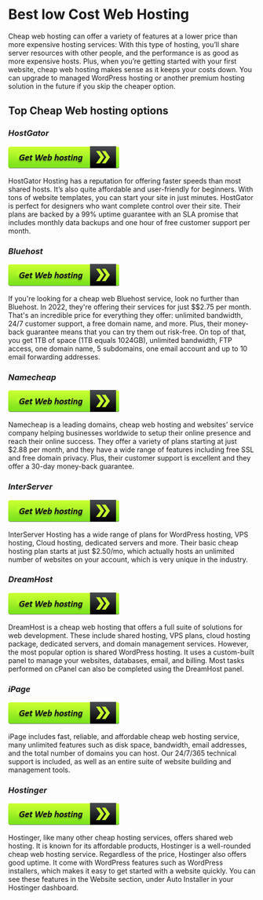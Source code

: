 # Best low Cost Web Hosting

Cheap web hosting can offer a variety of features at a lower price than more expensive hosting services: With this type of hosting, you’ll share server resources with other people, and the performance is as good as more expensive hosts. Plus, when you’re getting started with your first website, cheap web hosting makes sense as it keeps your costs down. You can upgrade to managed WordPress hosting or another premium hosting solution in the future if you skip the cheaper option.


## Top Cheap Web hosting options

### **_HostGator_**

[![HostGator](get-web-hostingg.png)](https://computersolve.com/cheap-web-hosting-service-2022-updated/)

HostGator Hosting has a reputation for offering faster speeds than most shared hosts. It’s also quite affordable and user-friendly for beginners. With tons of website templates, you can start your site in just minutes. HostGator is perfect for designers who want complete control over their site. Their plans are backed by a 99% uptime guarantee with an SLA promise that includes monthly data backups and one hour of free customer support per month.

### **_Bluehost_**

[![Bluehost](get-web-hostingg.png)](https://computersolve.com/cheap-web-hosting-service-2022-updated/)

If you're looking for a cheap web Bluehost service, look no further than Bluehost. In 2022, they're offering their services for just $$2.75 per month. That's an incredible price for everything they offer: unlimited bandwidth, 24/7 customer support, a free domain name, and more. Plus, their money-back guarantee means that you can try them out risk-free. On top of that, you get 1TB of space (1TB equals 1024GB), unlimited bandwidth, FTP access, one domain name, 5 subdomains, one email account and up to 10 email forwarding addresses.


### **_Namecheap_**

[![Namecheap](get-web-hostingg.png)](https://computersolve.com/cheap-web-hosting-service-2022-updated/)

Namecheap is a leading domains, cheap web hosting and websites’ service company helping businesses worldwide to setup their online presence and reach their online success. They offer a variety of plans starting at just $2.88 per month, and they have a wide range of features including free SSL and free domain privacy. Plus, their customer support is excellent and they offer a 30-day money-back guarantee.


### **_InterServer_**

[![InterServer](get-web-hostingg.png)](https://computersolve.com/cheap-web-hosting-service-2022-updated/)

InterServer Hosting has a wide range of plans for WordPress hosting, VPS hosting, Cloud hosting, dedicated servers and more. Their basic cheap hosting plan starts at just $2.50/mo, which actually hosts an unlimited number of websites on your account, which is very unique in the industry.

### **_DreamHost_**

[![DreamHost](get-web-hostingg.png)](https://computersolve.com/cheap-web-hosting-service-2022-updated/)

DreamHost is a cheap web hosting that offers a full suite of solutions for web development. These include shared hosting, VPS plans, cloud hosting package, dedicated servers, and domain management services. However, the most popular option is shared WordPress hosting. It uses a custom-built panel to manage your websites, databases, email, and billing. Most tasks performed on cPanel can also be completed using the DreamHost panel.

### **_iPage_**

[![iPage](get-web-hostingg.png)](https://computersolve.com/cheap-web-hosting-service-2022-updated/)

iPage includes fast, reliable, and affordable cheap web hosting service, many unlimited features such as disk space, bandwidth, email addresses, and the total number of domains you can host. Our 24/7/365 technical support is included, as well as an entire suite of website building and management tools.

### **_Hostinger_**

[![Hostinger](get-web-hostingg.png)](https://computersolve.com/cheap-web-hosting-service-2022-updated/)

Hostinger, like many other cheap hosting services, offers shared web hosting. It is known for its affordable products, Hostinger is a well-rounded cheap web hosting service. Regardless of the price, Hostinger also offers good uptime. It come with WordPress features such as WordPress installers, which makes it easy to get started with a website quickly. You can see these features in the Website section, under Auto Installer in your Hostinger dashboard.
